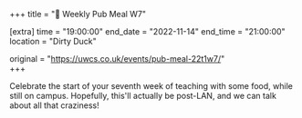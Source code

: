 +++
title = "🍔 Weekly Pub Meal W7"

[extra]
time = "19:00:00"
end_date = "2022-11-14"
end_time = "21:00:00"
location = "Dirty Duck"

original = "https://uwcs.co.uk/events/pub-meal-22t1w7/"    
+++

Celebrate the start of your seventh week of teaching with some food, while still on campus. Hopefully, this'll actually be post-LAN, and we can talk about all that craziness\!

